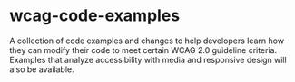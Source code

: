 # wcag-code-examples
A collection of code examples and changes to help developers learn how they can modify their code to meet certain WCAG 2.0 guideline criteria. Examples that analyze accessibility with media and responsive design will also be available.
